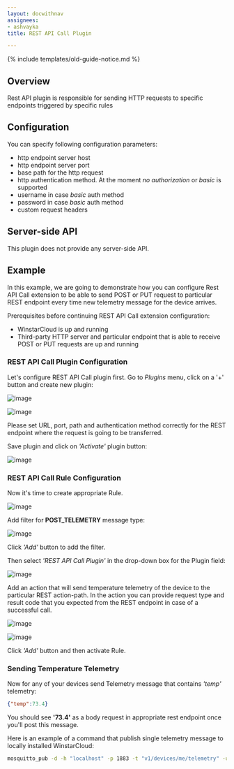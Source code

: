 ```yaml
---
layout: docwithnav
assignees:
- ashvayka
title: REST API Call Plugin

---
```


{% include templates/old-guide-notice.md %}

## Overview

Rest API plugin is responsible for sending HTTP requests to specific endpoints triggered by specific rules

## Configuration

You can specify following configuration parameters:

 - http endpoint server host
 - http endpoint server port
 - base path for the http request
 - http authentication method. At the moment *no authorization* or *basic* is supported
 - username in case *basic* auth method
 - password in case *basic* auth method
 - custom request headers

## Server-side API

This plugin does not provide any server-side API.

## Example

In this example, we are going to demonstrate how you can configure Rest API Call extension to be able to send POST or PUT request to particular REST endpoint every time new telemetry message for the device arrives.

Prerequisites before continuing REST API Call extension configuration:

 - WinstarCloud is up and running
 - Third-party HTTP server and particular endpoint that is able to receive POST or PUT requests are up and running

### REST API Call Plugin Configuration

Let's configure REST API Call plugin first. Go to *Plugins* menu, click on a '+' button and create new plugin:

![image](/images/reference/plugins/rest-api-call/rest-api-call-plugin-config-1.png)

![image](/images/reference/plugins/rest-api-call/rest-api-call-plugin-config-2.png)

Please set URL, port, path and authentication method correctly for the REST endpoint where the request is going to be transferred.

Save plugin and click on *'Activate'* plugin button:

![image](/images/reference/plugins/rest-api-call/rest-api-call-activate-plugin.png)

### REST API Call Rule Configuration

Now it's time to create appropriate Rule.

![image](/images/reference/plugins/rest-api-call/rest-api-call-rule-config.png)

Add filter for **POST_TELEMETRY** message type:

![image](/images/reference/plugins/rest-api-call/post-telemetry-filter.png)

Click *'Add'* button to add the filter.

Then select *'REST API Call Plugin'* in the drop-down box for the Plugin field:

![image](/images/reference/plugins/rest-api-call/rest-api-call-plugin-selection.png)

Add an action that will send temperature telemetry of the device to the particular REST action-path. In the action you can provide request type and result code that you expected from the REST endpoint in case of a successful call.

![image](/images/reference/plugins/rest-api-call/rest-api-call-rule-action-config-1.png)

![image](/images/reference/plugins/rest-api-call/rest-api-call-rule-action-config-2.png)

Click *'Add'* button and then activate Rule.

### Sending Temperature Telemetry

Now for any of your devices send Telemetry message that contains *'temp'* telemetry:

```json
{"temp":73.4}
```

You should see **'73.4'** as a body request in appropriate rest endpoint once you'll post this message.

Here is an example of a command that publish single telemetry message to locally installed WinstarCloud:

```bash
mosquitto_pub -d -h "localhost" -p 1883 -t "v1/devices/me/telemetry" -u "$ACCESS_TOKEN" -m '{"temp":73.4}'
```